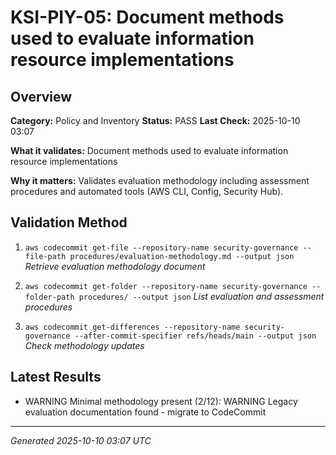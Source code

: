 # KSI-PIY-05: Document methods used to evaluate information resource implementations

## Overview

**Category:** Policy and Inventory
**Status:** PASS
**Last Check:** 2025-10-10 03:07

**What it validates:** Document methods used to evaluate information resource implementations

**Why it matters:** Validates evaluation methodology including assessment procedures and automated tools (AWS CLI, Config, Security Hub).

## Validation Method

1. `aws codecommit get-file --repository-name security-governance --file-path procedures/evaluation-methodology.md --output json`
   *Retrieve evaluation methodology document*

2. `aws codecommit get-folder --repository-name security-governance --folder-path procedures/ --output json`
   *List evaluation and assessment procedures*

3. `aws codecommit get-differences --repository-name security-governance --after-commit-specifier refs/heads/main --output json`
   *Check methodology updates*

## Latest Results

- WARNING Minimal methodology present (2/12): WARNING Legacy evaluation documentation found - migrate to CodeCommit

---
*Generated 2025-10-10 03:07 UTC*